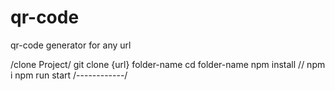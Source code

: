 # qr-code
qr-code generator for any url


/clone Project/
git clone {url} folder-name
cd folder-name
npm install // npm i
npm run start
/------------/
